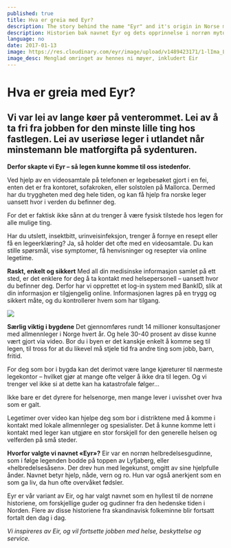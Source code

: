 ```yaml
---
published: true
title: Hva er greia med Eyr?
description: The story behind the name "Eyr" and it's origin in Norse mythology.
description: Historien bak navnet Eyr og dets opprinnelse i norrøn mytologi.
language: no
date: 2017-01-13
image: https://res.cloudinary.com/eyr/image/upload/v1489423171/1-lIma_Lenndfa30XaIPQ9iw_k4amqf.jpg
image_desc: Menglad omringet av hennes ni møyer, inkludert Eir
---
```


# Hva er greia med Eyr?


## Vi var lei av lange køer på venterommet. Lei av å ta fri fra jobben for den minste lille ting hos fastlegen. Lei av useriøse leger i utlandet når minstemann ble matforgifta på sydenturen. 

**Derfor skapte vi Eyr – så legen kunne komme til oss istedenfor.** 

Ved hjelp av en videosamtale på telefonen er legebesøket gjort i en fei, enten det er fra kontoret, sofakroken, eller solstolen på Mallorca. Dermed har du tryggheten med deg hele tiden, og kan få hjelp fra norske leger uansett hvor i verden du befinner deg. 

For det er faktisk ikke sånn at du trenger å være fysisk tilstede hos legen for alle mulige ting. 

Har du utslett, insektbitt, urinveisinfeksjon, trenger å fornye en resept eller få en legeerklæring? Ja, så holder det ofte med en videosamtale. Du kan stille spørsmål, vise symptomer, få henvisninger og resepter via online legetime. 


**Raskt, enkelt og sikkert**
Med all din medisinske informasjon samlet på ett sted, er det enklere for deg å ta kontakt med helsepersonell – uansett hvor du befinner deg. Derfor har vi opprettet et log-in system med BankID, slik at din informasjon er tilgjengelig online. Informasjonen lagres på en trygg og sikkert måte, og du kontrollerer hvem som har tilgang. 


![](https://d2mxuefqeaa7sj.cloudfront.net/s_50B82B63D09C34DD71EA306B6B3102E2417F39195C55DD23CF97743E41919B1A_1502811196875_medical-563427_1920.jpg)


**Særlig viktig i bygdene**
Det gjennomføres rundt 14 millioner konsultasjoner med allmennleger i Norge hvert år. Og hele 30-40 prosent av disse kunne vært gjort via video. Bor du i byen er det kanskje enkelt å komme seg til legen, til tross for at du likevel må stjele tid fra andre ting som jobb, barn, fritid. 

For deg som bor i bygda kan det derimot være lange kjøreturer til nærmeste legekontor – hvilket gjør at mange ofte velger å ikke dra til legen. Og vi trenger vel ikke si at dette kan ha katastrofale følger… 

Ikke bare er det dyrere for helsenorge, men mange lever i uvisshet over hva som er galt. 

Legetimer over video kan hjelpe deg som bor i distriktene med å komme i kontakt med lokale allmennleger og spesialister. Det å kunne komme lett i kontakt med leger kan utgjøre en stor forskjell for den generelle helsen og velferden på små steder.


**Hvorfor valgte vi navnet «Eyr»?**
Eir var en norrøn helbredelsesgudinne, som i følge legenden bodde på toppen av Lyfjaberg, eller «helbredelsesåsen». Der drev hun med legekunst, omgitt av sine hjelpfulle ånder. Navnet betyr hjelp, nåde, vern og ro. Hun var også anerkjent som en som ga liv, da hun ofte overvåket fødsler.

Eyr er vår variant av Eir, og har valgt navnet som en hyllest til de norrøne historiene, om forskjellige guder og gudinner fra den hedenske tiden i Norden. Flere av disse historiene fra skandinavisk folkeminne blir fortsatt fortalt den dag i dag. 

*Vi inspireres av Eir, og vil fortsette jobben med helse, beskyttelse og service.*
